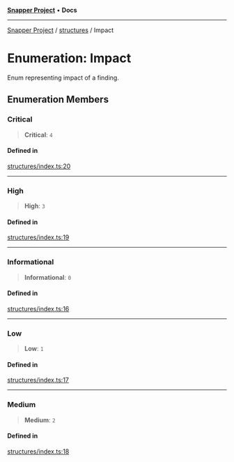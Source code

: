 [**Snapper Project**](../../README.md) • **Docs**

***

[Snapper Project](../../README.md) / [structures](../README.md) / Impact

# Enumeration: Impact

Enum representing impact of a finding.

## Enumeration Members

### Critical

> **Critical**: `4`

#### Defined in

[structures/index.ts:20](https://github.com/asifqatar/Snapper/blob/4ee80ff7a6a4f17bc8a81bc0c985e656e1d33d4c/structures/index.ts#L20)

***

### High

> **High**: `3`

#### Defined in

[structures/index.ts:19](https://github.com/asifqatar/Snapper/blob/4ee80ff7a6a4f17bc8a81bc0c985e656e1d33d4c/structures/index.ts#L19)

***

### Informational

> **Informational**: `0`

#### Defined in

[structures/index.ts:16](https://github.com/asifqatar/Snapper/blob/4ee80ff7a6a4f17bc8a81bc0c985e656e1d33d4c/structures/index.ts#L16)

***

### Low

> **Low**: `1`

#### Defined in

[structures/index.ts:17](https://github.com/asifqatar/Snapper/blob/4ee80ff7a6a4f17bc8a81bc0c985e656e1d33d4c/structures/index.ts#L17)

***

### Medium

> **Medium**: `2`

#### Defined in

[structures/index.ts:18](https://github.com/asifqatar/Snapper/blob/4ee80ff7a6a4f17bc8a81bc0c985e656e1d33d4c/structures/index.ts#L18)
